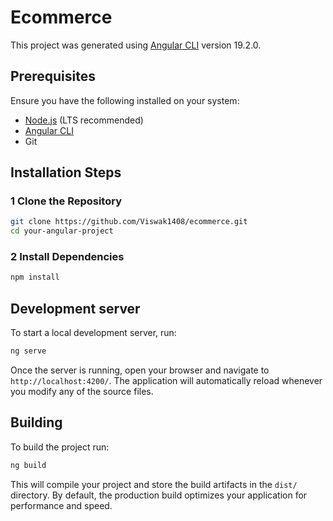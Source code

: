 # Ecommerce

This project was generated using [Angular CLI](https://github.com/angular/angular-cli) version 19.2.0.

## Prerequisites

Ensure you have the following installed on your system:
- [Node.js](https://nodejs.org/) (LTS recommended)
- [Angular CLI](https://angular.io/cli)
- Git

## Installation Steps

### 1 Clone the Repository
```sh
git clone https://github.com/Viswak1408/ecommerce.git
cd your-angular-project
```
### 2 Install Dependencies
```bash
npm install
```

## Development server

To start a local development server, run:

```bash
ng serve
```

Once the server is running, open your browser and navigate to `http://localhost:4200/`. The application will automatically reload whenever you modify any of the source files.

## Building

To build the project run:

```bash
ng build
```

This will compile your project and store the build artifacts in the `dist/` directory. By default, the production build optimizes your application for performance and speed.
